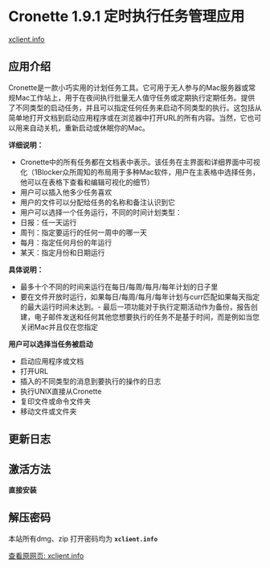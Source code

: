 # Cronette 1.9.1 定时执行任务管理应用

[xclient.info](https://xclient.info/s/cronette.html)

## 应用介绍

Cronette是一款小巧实用的计划任务工具。它可用于无人参与的Mac服务器或常规Mac工作站上，用于在夜间执行批量无人值守任务或定期执行定期任务。提供了不同类型的启动任务，并且可以指定任何任务来启动不同类型的执行。这包括从简单地打开文档到启动应用程序或在浏览器中打开URL的所有内容。当然，它也可以用来自动关机，重新启动或休眠你的Mac。

**详细说明：**

*   Cronette中的所有任务都在文档表中表示。该任务在主界面和详细界面中可视化（1Blocker众所周知的布局用于多种Mac软件，用户在主表格中选择任务，他可以在表格下查看和编辑可视化的细节）
*   用户可以插入他多少任务喜欢
*   用户的文件可以分配给任务的名称和备注认识到它
*   用户可以选择一个任务运行，不同的时间计划类型：
*   日报：任一天运行
*   周刊：指定要运行的任何一周中的哪一天
*   每月：指定任何月份的年运行
*   某天：指定月份和日期运行

**具体说明：**

*   最多十个不同的时间来运行在每日/每周/每月/每年计划的日子里
*   要在文件开放时运行，如果每日/每周/每月/每年计划与curr匹配如果每天指定的最大运行时间未达到。-
    最后一项功能对于执行定期活动作为备份，报告创建，电子邮件发送和任何其他您想要执行的任务不是基于时间，而是例如当您关闭Mac并且仅在您指定

**用户可以选择当任务被启动**

*   启动应用程序或文档
*   打开URL
*   插入的不同类型的消息到要执行的操作的日志
*   执行UNIX直接从Cronette
*   复印文件或命令文件夹
*   移动文件或文件夹

## 更新日志

## 激活方法

**直接安装**

## 解压密码

本站所有dmg、zip 打开密码均为 **`xclient.info`**

[查看原网页: xclient.info](https://xclient.info/s/cronette.html)